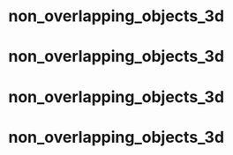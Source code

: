 # non_overlapping_objects_3d
# non_overlapping_objects_3d
# non_overlapping_objects_3d
# non_overlapping_objects_3d

